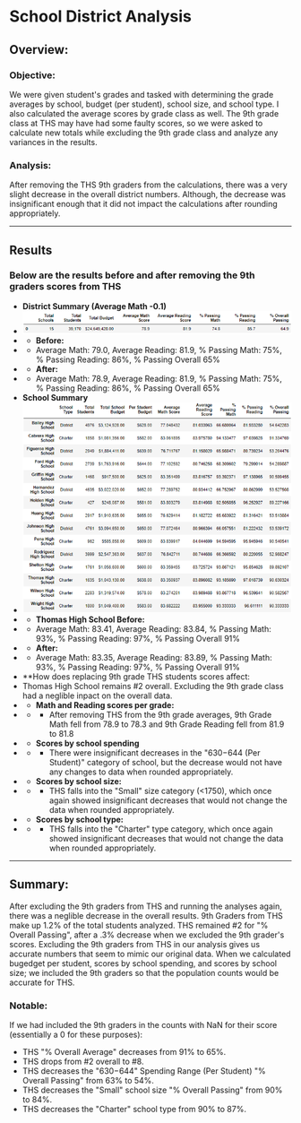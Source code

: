 # School District Analysis
## Overview:
### Objective:
We were given student's grades and tasked with determining the grade averages by school, budget (per student), school size, and school type. I also calculated the average scores by grade class as well. The 9th grade class at THS may have had some faulty scores, so we were asked to calculate new totals while excluding the 9th grade class and analyze any variances in the results.

### Analysis:

After removing the THS 9th graders from the calculations, there was a very slight decrease in the overall district numbers. Although, the decrease was insignificant enough that it did not impact the calculations after rounding appropriately.

---
## Results
### Below are the results before and after removing the 9th graders scores from THS
- **District Summary (Average Math -0.1)**
- ![district_summary_df](resources/district_summary_df.png)
- - **Before:**
- - Average Math: 79.0, Average Reading: 81.9, % Passing Math: 75%, % Passing Reading: 86%, % Passing Overall 65%
- - **After:**
- - Average Math: 78.9, Average Reading: 81.9, % Passing Math: 75%, % Passing Reading: 86%, % Passing Overall 65%
- **School Summary**
- ![per_school_summary_df](resources/per_school_summary_df.png)
- - **Thomas High School Before:**
- - Average Math: 83.41, Average Reading: 83.84, % Passing Math: 93%, % Passing Reading: 97%, % Passing Overall 91%
- - **After:**
- - Average Math: 83.35, Average Reading: 83.89, % Passing Math: 93%, % Passing Reading: 97%, % Passing Overall 91%
- **How does replacing 9th grade THS students scores affect:
- Thomas High School remains #2 overall. Excluding the 9th grade class had a neglible inpact on the overall data.
- - **Math and Reading scores per grade:**
- - - After removing THS from the 9th grade averages, 9th Grade Math fell from 78.9 to 78.3 and 9th Grade Reading fell from 81.9 to 81.8
- - **Scores by school spending**
- - - There were insignificant decreases in the "$630-$644 (Per Student)" category of school, but the decrease would not have any changes to data when rounded appropriately.
- - **Scores by school size:**
- - - THS falls into the "Small" size category (<1750), which once again showed insignificant decreases that would not change the data when rounded appropriately.
- - **Scores by school type:**
- - - THS falls into the "Charter" type category, which once again showed insignificant decreases that would not change the data when rounded appropriately.
---
## Summary:
After excluding the 9th graders from THS and running the analyses again, there was a neglible decrease in the overall results. 9th Graders from THS make up 1.2% of the total students analyzed. THS remained #2 for "% Overall Passing", after a .3% decrease when we excluded the 9th grader's scores. Excluding the 9th graders from THS in our analysis gives us accurate numbers that seem to mimic our original data. When we calculated bugedget per student, scores by school spending, and scores by school size; we included the 9th graders so that the population counts would be accurate for THS.

### Notable:
If we had included the 9th graders in the counts with NaN for their score (essentially a 0 for these purposes):
- THS "% Overall Average" decreases from 91% to 65%.
- THS drops from #2 overall to #8.
- THS decreases the "$630-$644" Spending Range (Per Student) "% Overall Passing" from 63% to 54%.
- THS decreases the "Small" school size "% Overall Passing" from 90% to 84%.
- THS decreases the "Charter" school type from 90% to 87%.
